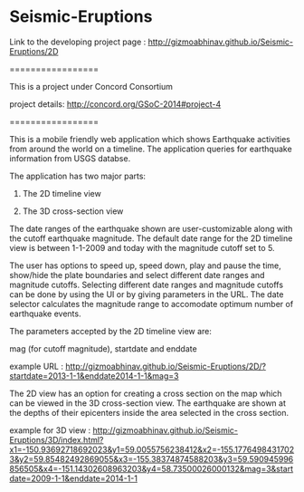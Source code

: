 Seismic-Eruptions
=================

Link to the developing project page : http://gizmoabhinav.github.io/Seismic-Eruptions/2D

=================

This is a project under Concord Consortium

project details: http://concord.org/GSoC-2014#project-4

=================

This is a mobile friendly web application which shows Earthquake activities from around the world on a timeline. The application queries for earthquake information from USGS databse.

The application has two major parts:

1. The 2D timeline view

2. The 3D cross-section view

The date ranges of the earthquake shown are user-customizable along with the cutoff earthquake magnitude. The default date range for the 2D timeline view is between 1-1-2009 and today with the magnitude cutoff set to 5.

The user has options to speed up, speed down, play and pause the time, show/hide the plate boundaries and select different date ranges and magnitude cutoffs. Selecting different date ranges and magnitude cutoffs can be done by using the UI or by giving parameters in the URL. The date selector calculates the magnitude range to accomodate optimum number of earthquake events.

The parameters accepted by the 2D timeline view are:

mag (for cutoff magnitude), startdate and enddate

example URL : http://gizmoabhinav.github.io/Seismic-Eruptions/2D/?startdate=2013-1-1&enddate2014-1-1&mag=3

The 2D view has an option for creating a cross section on the map which can be viewed in the 3D cross-section view. The earthquake are shown at the depths of their epicenters inside the area selected in the cross section.

example for 3D view : http://gizmoabhinav.github.io/Seismic-Eruptions/3D/index.html?x1=-150.93692718692023&y1=59.0055756238412&x2=-155.17764984317023&y2=59.85482492869055&x3=-155.38374874588203&y3=59.590945996856505&x4=-151.14302608963203&y4=58.73500026000132&mag=3&startdate=2009-1-1&enddate=2014-1-1


